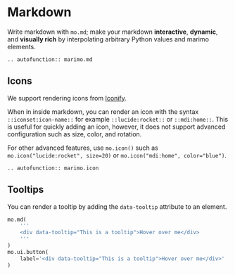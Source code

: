 # Markdown

Write markdown with `mo.md`; make your markdown **interactive**, **dynamic**,
and **visually rich** by interpolating arbitrary Python values and marimo
elements.

```{eval-rst}
.. autofunction:: marimo.md
```

## Icons

We support rendering icons from [Iconify](https://icon-sets.iconify.design/).

When in inside markdown, you can render an icon with the syntax `::iconset:icon-name::` for example `::lucide:rocket::` or `::mdi:home::`. This is useful for quickly adding an icon, however, it does not support advanced configuration such as size, color, and rotation.

For other advanced features, use `mo.icon()` such as `mo.icon("lucide:rocket", size=20)` or `mo.icon("mdi:home", color="blue")`.

```{eval-rst}
.. autofunction:: marimo.icon
```

## Tooltips

You can render a tooltip by adding the `data-tooltip` attribute to an element.

```python
mo.md(
    '''
    <div data-tooltip="This is a tooltip">Hover over me</div>
    '''
)
mo.ui.button(
    label='<div data-tooltip="This is a tooltip">Hover over me</div>'
)
```
